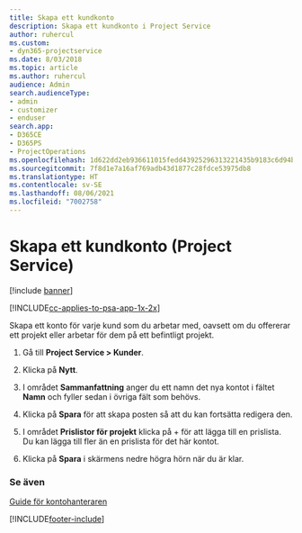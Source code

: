 ```yaml
---
title: Skapa ett kundkonto
description: Skapa ett kundkonto i Project Service
author: ruhercul
ms.custom:
- dyn365-projectservice
ms.date: 8/03/2018
ms.topic: article
ms.author: ruhercul
audience: Admin
search.audienceType:
- admin
- customizer
- enduser
search.app:
- D365CE
- D365PS
- ProjectOperations
ms.openlocfilehash: 1d622dd2eb936611015fedd43925296313221435b9183c6d94bc6e6538518770
ms.sourcegitcommit: 7f8d1e7a16af769adb43d1877c28fdce53975db8
ms.translationtype: HT
ms.contentlocale: sv-SE
ms.lasthandoff: 08/06/2021
ms.locfileid: "7002758"
---
```

# <a name="create-a-customer-account-project-service"></a>Skapa ett kundkonto (Project Service)

[!include [banner](../includes/psa-now-project-operations.md)]

[!INCLUDE[cc-applies-to-psa-app-1x-2x](../includes/cc-applies-to-psa-app-1x-2x.md)]

Skapa ett konto för varje kund som du arbetar med, oavsett om du offererar ett projekt eller arbetar för dem på ett befintligt projekt.  
  
1.  Gå till **Project Service > Kunder**.  
  
2.  Klicka på **Nytt**.  
  
3.  I området **Sammanfattning** anger du ett namn det nya kontot i fältet **Namn** och fyller sedan i övriga fält som behövs.  
  
4.  Klicka på **Spara** för att skapa posten så att du kan fortsätta redigera den.  
  
5.  I området **Prislistor för projekt** klicka på + för att lägga till en prislista. Du kan lägga till fler än en prislista för det här kontot.  
  
6.  Klicka på **Spara** i skärmens nedre högra hörn när du är klar.  
  
### <a name="see-also"></a>Se även  
 [Guide för kontohanteraren](../psa/account-manager-guide.md)


[!INCLUDE[footer-include](../includes/footer-banner.md)]